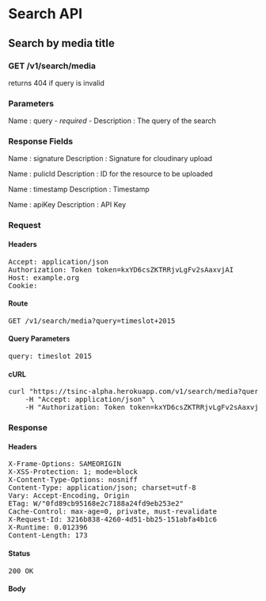 # Search API

## Search by media title

### GET /v1/search/media

returns 404 if query is invalid



### Parameters

Name : query *- required -*
Description : The query of the search


### Response Fields

Name : signature
Description : Signature for cloudinary upload

Name : pulicId
Description : ID for the resource to be uploaded

Name : timestamp
Description : Timestamp

Name : apiKey
Description : API Key

### Request

#### Headers

<pre>Accept: application/json
Authorization: Token token=kxYD6csZKTRRjvLgFv2sAaxvjAI
Host: example.org
Cookie: </pre>

#### Route

<pre>GET /v1/search/media?query=timeslot+2015</pre>

#### Query Parameters

<pre>query: timeslot 2015</pre>

#### cURL

<pre class="request">curl &quot;https://tsinc-alpha.herokuapp.com/v1/search/media?query=timeslot+2015&quot; -X GET \
	-H &quot;Accept: application/json&quot; \
	-H &quot;Authorization: Token token=kxYD6csZKTRRjvLgFv2sAaxvjAI&quot;</pre>

### Response

#### Headers

<pre>X-Frame-Options: SAMEORIGIN
X-XSS-Protection: 1; mode=block
X-Content-Type-Options: nosniff
Content-Type: application/json; charset=utf-8
Vary: Accept-Encoding, Origin
ETag: W/&quot;0fd89cb95168e2c7188a24fd9eb253e2&quot;
Cache-Control: max-age=0, private, must-revalidate
X-Request-Id: 3216b838-4260-4d51-bb25-151abfa4b1c6
X-Runtime: 0.012396
Content-Length: 173</pre>

#### Status

<pre>200 OK</pre>

#### Body

```javascript

```
